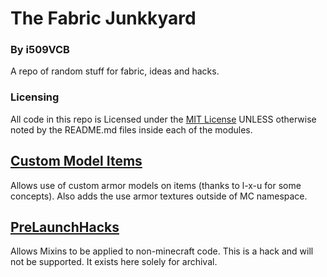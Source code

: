 # The Fabric Junkkyard

### By i509VCB

A repo of random stuff for fabric, ideas and hacks.

### Licensing
All code in this repo is Licensed under the [MIT License](LICENSE) UNLESS otherwise noted by the README.md files inside each of the modules.

## [Custom Model Items](src/main/java/me/i509/junkkyard/armor/README.md)
Allows use of custom armor models on items (thanks to l-x-u for some concepts).
Also adds the use armor textures outside of MC namespace.

## [PreLaunchHacks](src/main/java/me/i509/junkkyard/hacks/README.md)
Allows Mixins to be applied to non-minecraft code. This is a hack and will not be supported. It exists here solely for archival.
